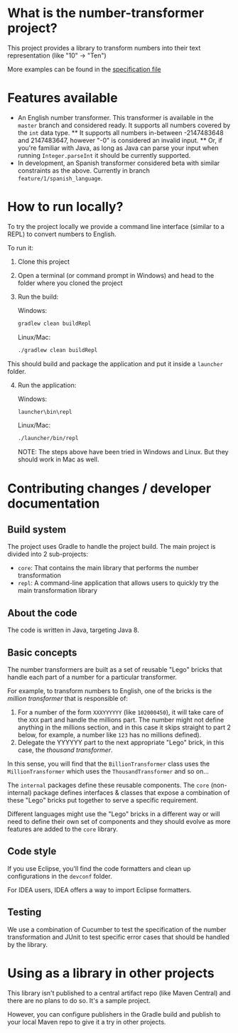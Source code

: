 # What is the number-transformer project?

This project provides a library to transform numbers into their text representation (like "10" -> "Ten")

More examples can be found in the [specification file](https://github.com/camiloprogrammer/number-transformer/blob/master/core/src/test/java/number/transformer/core/specs/english/EnglishNumberTransformationTest.feature)

# Features available

* An English number transformer. This transformer is available in the `master` branch and considered ready. It supports all numbers covered by the `int` data type.
** It supports all numbers in-between -2147483648 and 2147483647, however "-0" is considered an invalid input.
** Or, if you're familiar with Java, as long as Java can parse your input when running `Integer.parseInt` it should be currently supported.
* In development, an Spanish transformer considered beta with similar constraints as the above. Currently in branch `feature/1/spanish_language`.

# How to run locally?

To try the project locally we provide a command line interface (similar to a REPL) to convert numbers to English.

To run it:

1. Clone this project 
2. Open a terminal (or command prompt in Windows) and head to the folder where you cloned the project
3. Run the build:

   Windows:

   ```bash
   gradlew clean buildRepl
   ```

   Linux/Mac:

   ```bash
   ./gradlew clean buildRepl
   ```

  This should build and package the application and put it inside a `launcher` folder. 

4. Run the application:

   Windows:

   ```bash
   launcher\bin\repl
   ```

   Linux/Mac:

   ```bash
   ./launcher/bin/repl
   ```

   NOTE: The steps above have been tried in Windows and Linux. But they should work in Mac as well.

# Contributing changes / developer documentation

## Build system

The project uses Gradle to handle the project build. The main project is divided into 2 sub-projects:

* `core`: That contains the main library that performs the number transformation
* `repl`: A command-line application that allows users to quickly try the main transformation library

## About the code

The code is written in Java, targeting Java 8.

## Basic concepts

The number transformers are built as a set of reusable "Lego" bricks that handle each part of a number for a particular transformer.

For example, to transform numbers to English, one of the bricks is the *million transformer* that is responsible of:

1. For a number of the form `XXXYYYYYY` (like `102000450`), it will take care of the `XXX` part and handle the millions part. The number might not define anything in the millions section, and in this case it skips straight to part 2 below, for example, a number like `123` has no millions defined).
2. Delegate the YYYYYY part to the next appropriate "Lego" brick, in this case, the *thousand transformer*.

In this sense, you will find that the `BillionTransformer` class uses the `MillionTransformer` which uses the `ThousandTransformer` and so on...

The `internal` packages define these reusable components.
The `core` (non-internal) package defines interfaces & classes that expose a combination of these "Lego" bricks put together to serve a specific requirement.

Different languages might use the "Lego" bricks in a different way or will need to define their own set of components and they should evolve as more features are added to the `core` library.

## Code style

If you use Eclipse, you'll find the code formatters and clean up configurations in the `devconf` folder.

For IDEA users, IDEA offers a way to import Eclipse formatters.

## Testing

We use a combination of Cucumber to test the specification of the number transformation and JUnit to test specific error cases that should be handled by the library.

# Using as a library in other projects

This library isn't published to a central artifact repo (like Maven Central) and there are no plans to do so. It's a sample project.

However, you can configure publishers in the Gradle build and publish to your local Maven repo to give it a try in other projects.
